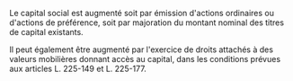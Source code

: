 Le capital social est augmenté soit par émission d'actions ordinaires ou d'actions de préférence, soit par majoration du montant nominal des titres de capital existants.

Il peut également être augmenté par l'exercice de droits attachés à des valeurs mobilières donnant accès au capital, dans les conditions prévues aux articles L. 225-149 et L. 225-177.
